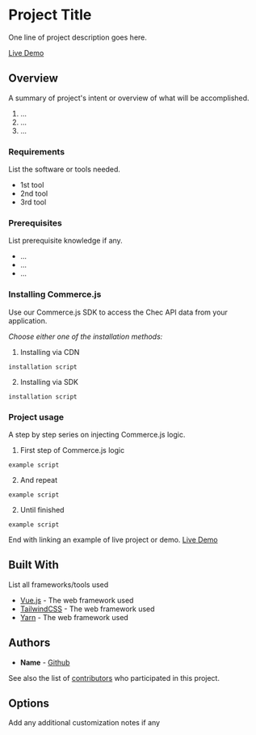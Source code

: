 # Project Title

One line of project description goes here.

[Live Demo]()

## Overview

A summary of project's intent or overview of what will be accomplished.
1. ...
2. ...
3. ...

### Requirements

List the software or tools needed.
- 1st tool
- 2nd tool
- 3rd tool

### Prerequisites

List prerequisite knowledge if any.
- ...
- ...
- ...


### Installing Commerce.js

Use our Commerce.js SDK to access the Chec API data from your application.

*Choose either one of the installation methods:* 

1. Installing via CDN

```
installation script
```

2. Installing via SDK

```
installation script
```

### Project usage

A step by step series on injecting Commerce.js logic.

1. First step of Commerce.js logic

```
example script
```

2. And repeat

```
example script
```

2. Until finished

```
example script
```

End with linking an example of live project or demo.
[Live Demo]()


## Built With

List all frameworks/tools used

* [Vue.js](link) - The web framework used
* [TailwindCSS](link) - The web framework used
* [Yarn](link) - The web framework used

## Authors

* **Name** - [Github](https://github.com/chec)

See also the list of [contributors](https://github.com/your/project/contributors) who participated in this project.

## Options

Add any additional customization notes if any